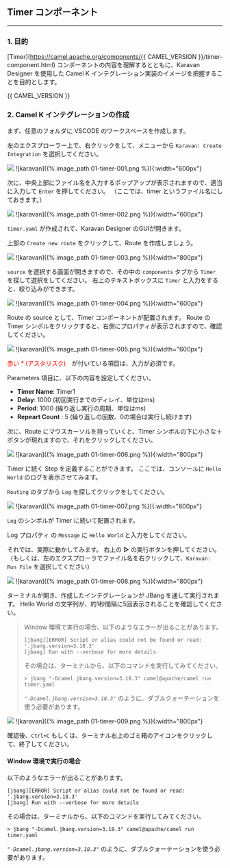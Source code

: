 ## Timer コンポーネント
---

### 1. 目的

[Timer](https://camel.apache.org/components/{{ CAMEL_VERSION }}/timer-component.html) コンポーネントの内容を理解するとともに、Karavan Designer を使用した Camel K インテグレーション実装のイメージを把握することを目的とします。

{{ CAMEL_VERSION }}

### 2. Camel K インテグレーションの作成

まず、任意のフォルダに VSCODE のワークスペースを作成します。

左のエクスプローラー上で、右クリックをして、メニューから `Karavan: Create Integration` を選択してください。

![](images/01-timer-001.png)
![karavan]({% image_path 01-timer-001.png %}){:width="600px"}

次に、中央上部にファイル名を入力するポップアップが表示されますので、適当に入力して `Enter` を押してください。
（ここでは、timer というファイル名にしておきます。）

![](images/01-timer-002.png)
![karavan]({% image_path 01-timer-002.png %}){:width="600px"}

`timer.yaml` が作成されて、Karavan Designer のGUIが開きます。

上部の `Create new route` をクリックして、Route を作成しましょう。

![](images/01-timer-003.png)
![karavan]({% image_path 01-timer-003.png %}){:width="800px"}

`source` を選択する画面が開きますので、その中の `components` タブから `Timer` を探して選択をしてください。
右上のテキストボックスに `Timer` と入力をすると、絞り込みができます。

![](images/01-timer-004.png)
![karavan]({% image_path 01-timer-004.png %}){:width="600px"}

Route の source として、Timer コンポーネントが配置されます。
Route の Timer シンボルをクリックすると、右側にプロパティが表示されますので、確認してください。

![](images/01-timer-005.png)
![karavan]({% image_path 01-timer-005.png %}){:width="600px"}

 <span style="color: red">赤い * (アスタリスク)</span>　が付いている項目は、入力が必須です。

Parameters 項目に、以下の内容を設定してください。

 * **Timer Name**: Timer1
 * **Delay**: 1000 (初回実行までのディレイ、単位はms)
 * **Period**: 1000 (繰り返し実行の周期、単位はms)
 * **Repeart Count** : 5 (繰り返しの回数、0の場合は実行し続けます)

次に、Route にマウスカーソルを持っていくと、Timer シンボルの下に小さな＋ボタンが現れますので、それをクリックしてください。

![](images/01-timer-006.png)
![karavan]({% image_path 01-timer-006.png %}){:width="800px"}

Timer に続く Step を定義することができます。
ここでは、コンソールに `Hello World` のログを表示させてみます。

`Routing` のタブから `Log` を探してクリックをしてください。

![](images/01-timer-007.png)
![karavan]({% image_path 01-timer-007.png %}){:width="800px"}

`Log` のシンボルが Timer に続いて配置されます。

Log プロパティ の `Message` に `Hello World` と入力をしてください。

それでは、実際に動かしてみます。
右上の **▷** の実行ボタンを押してください。
（もしくは、左のエクスプローラでファイル名を右クリックして、`Karavan: Run File` を選択してください）

![](images/01-timer-008.png)
![karavan]({% image_path 01-timer-008.png %}){:width="800px"}

ターミナルが開き、作成したインテグレーションが JBang を通して実行されます。
Hello World の文字列が、約1秒間隔に5回表示されることを確認してください。

> Window 環境で実行の場合、以下のようなエラーが出ることがあります。
>
>```
> [jbang][ERROR] Script or alias could not be found or read: '.jbang.version=3.18.3'
> [jbang] Run with --verbose for more details
>```
>
> その場合は、ターミナルから、以下のコマンドを実行してみてください。
>
>```
> > jbang "-Dcamel.jbang.version=3.18.3" camel@apache/camel run timer.yaml
>```
>
> *`"-Dcamel.jbang.version=3.18.3"`* のように、ダブルクォーテーションを使う必要があります。

![](images/01-timer-009.png)
![karavan]({% image_path 01-timer-009.png %}){:width="800px"}

確認後、`Ctrl+C` もしくは、ターミナル右上のゴミ箱のアイコンをクリックして、終了してください。


#### Window 環境で実行の場合

以下のようなエラーが出ることがあります。

```
[jbang][ERROR] Script or alias could not be found or read: '.jbang.version=3.18.3'
[jbang] Run with --verbose for more details
```

その場合は、ターミナルから、以下のコマンドを実行してみてください。

```
> jbang "-Dcamel.jbang.version=3.18.3" camel@apache/camel run timer.yaml
```

*`"-Dcamel.jbang.version=3.18.3"`* のように、ダブルクォーテーションを使う必要があります。